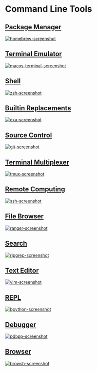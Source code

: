 # Command Line Tools

## [Package Manager](package_manager/package_manager.md)

[![homebrew-screenshot](package_manager/brew.jpg)](package_manager/pagacke_manager.md)

## [Terminal Emulator](terminal_emulator/terminal_emulator.md)

[![macos-terminal-screenshot](terminal.jpg)](terminal_emulator/terminal_emulator.md)

## [Shell](shell/shell.md)

[![zsh-screenshot](zsh.jpg)](shell/shell.md)

## [Builtin Replacements](builtin_replacements/builtin_replacements.md)

[![exa-screenshot](exa.jpg)](builtin_replacements/builtin_replacements.md)

## [Source Control](git/git.md)

[![git-screenshot](git/s.jpg)](git/git.md)

## [Terminal Multiplexer](terminal_multiplexer/terminal_multiplexer.md)

[![tmux-screenshot](tmux.jpg)](terminal_multiplexer/terminal_multiplexer.md)

## [Remote Computing](https://github.com/CallumHoward/cli-tools/blob/master/ssh_guide.md)

[![ssh-screenshot](ssh.jpg)](https://github.com/CallumHoward/cli-tools/blob/master/ssh_guide.md)

## [File Browser](file_browser/file_browser.md)

[![ranger-screenshot](file_browser/ranger.jpg)](file_browser/file_browser.md)

## [Search](search/search.md)

[![ripgrep-screenshot](search/ripgrep.jpg)](search/search.md)

## [Text Editor](text_editor/text_editor.md)

[![vim-screenshot](vim.jpg)](text_editor/text_editor.md)

## [REPL](repl/repl.md)

[![bpython-screenshot](bpython.jpg)](repl/repl.md)

## [Debugger](debugger/debugger.md)

[![pdbpp-screenshot](pdbpp.jpg)](debugger/debugger.md)

## [Browser](browser/browser.md)

[![browsh-screenshot](browser/browsh.jpg)](browser/browser.md)
